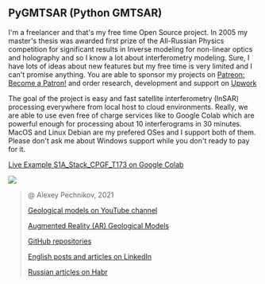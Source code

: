 ## PyGMTSAR (Python GMTSAR)

I'm a freelancer and that's my free time Open Source project. In 2005 my master's thesis was awarded first prize of the
All-Russian Physics competition for significant results in Inverse modeling for non-linear optics and holography and so
I know a lot about interferometry modeling. Sure, I have lots of ideas about new features but my free time is very limited
and I can't promise anything. You are able to sponsor my projects on [Patreon: Become a Patron!](https://www.patreon.com/bePatron?u=54500608) and order research, development and support on [Upwork](https://www.upwork.com/freelancers/~01e65e8e7221758623)

The goal of the project is easy and fast satellite interferometry (InSAR) processing everywhere
from local host to cloud environments. Really, we are able to use even free of charge services like to Google Colab
which are powerful enough for processing about 10 interferograms in 30 minutes.
MacOS and Linux Debian are my prefered OSes and I support both of them. Please don't ask me about Windows support
while you don't ready to pay for it. 

[Live Example S1A_Stack_CPGF_T173 on Google Colab](https://colab.research.google.com/drive/1iUfn9ZVMFCh0n9O0LBtmENLmeCeP0mN8?usp=sharing)

![](https://i.ibb.co/JmF1Njj/Screenshot-2021-10-03-at-15-44-15.png)

> 
>
> @ Alexey Pechnikov, 2021
> 
> [Geological models on YouTube channel](https://www.youtube.com/channel/UCSEeXKAn9f_bDiTjT6l87Lg)
>
> [Augmented Reality (AR) Geological Models](https://mobigroup.github.io/ParaView-Blender-AR/)
>
> [GitHub repositories](https://github.com/mobigroup)
>
> [English posts and articles on LinkedIn](https://www.linkedin.com/in/alexey-pechnikov/)
>
> [Russian articles on Habr](https://habr.com/ru/users/N-Cube/posts/)
